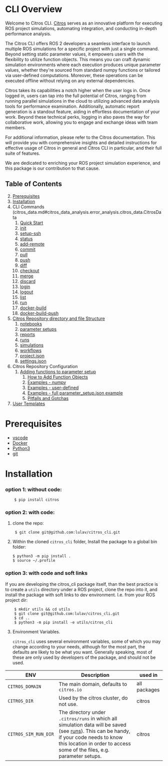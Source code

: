 # CLI Overview

Welcome to Citros CLI. [Citros](https://citros.io/) serves as an innovative platform for executing ROS project simulations, automating integration, and conducting in-depth performance analysis.

The Citros CLI offers ROS 2 developers a seamless interface to launch multiple ROS simulations for a specific project with just a single command. Beyond setting static parameter values, it empowers users with the flexibility to utilize function objects. This means you can craft dynamic simulation environments where each execution produces unique parameter values, whether they're sourced from standard numpy functions or tailored via user-defined computations. Moreover, these operations can be executed offline without relying on any external dependencies.

Citros takes its capabilities a notch higher when the user logs in. Once logged in, users can tap into the full potential of Citros, ranging from running parallel simulations in the cloud to utilizing advanced data analysis tools for performance examination. Additionally, automatic report generation is a standout feature, aiding in effortless documentation of your work. Beyond these technical perks, logging in also paves the way for collaborative work, allowing you to engage and exchange ideas with team members.

For additional information, please refer to the Citros documentation. This will provide you with comprehensive insights and detailed instructions for effective usage of Citros in general and Citros CLI in particular, and their full suite of features.

We are dedicated to enriching your ROS project simulation experience, and this package is our contribution to that cause.

## Table of Contents
2. [Prerequisites](#prerequisites)
3. [Installation](#installation)
4. CLI Commands  (citros_data.md#citros_data_analysis.error_analysis.citros_data.CitrosData
   1. [Quick Start](/docs_cli/commands/quick_start)
   2. [init](/docs_cli/commands/init.md#init)
   3. [setup-ssh](/docs_cli/commands/setup-ssh.md#setup-ssh)
   4. [status](/docs_cli/commands/status.md#status)
   5.  [add-remote](/docs_cli/commands/add-remote.md#add-remote)
   6.  [commit](/docs_cli/commands/commit.md#commit)
   7.  [pull](/docs_cli/commands/pull.md#pull)
   8.  [push](/docs_cli/commands/push.md#push)
   9.  [diff](/docs_cli/commands/diff.md#diff)
   10. [checkout](/docs_cli/commands/checkout.md#checkout)
   11. [merge](/docs_cli/commands/merge.md#merge)
   12. [discard](/docs_cli/commands/discard.md#discard)
   13. [login](/docs_cli/commands/login.md#login)
   14. [logout](/docs_cli/commands/logout.md#logout)
   15. [list](/docs_cli/commands/list.md#list)
   16. [run](/docs_cli/commands/run.md#run)
   17. [docker-build](/docs_cli/commands/docker-build.md#docker-build)
   18. [docker-build-push](/docs_cli/commands/docker-build-push.md#docker-build-push)
5. [Citros Repository directory and file Structure](/docs_cli/structure/structure.md#citros-repository-file-structure) 
   1. [notebooks](/docs_cli/structure/notebooks.md#notebooks)
   2. [parameter setups](/docs_cli/structure/paramater_setups.md#parameter-setups)
   3. [reports](/docs_cli/structure/reports.md#reports)
   4. [runs](/docs_cli/structure/runs.md#runs)
   5. [simulations](/docs_cli/structure/simulations.md#simulations)
   6. [workflows](/docs_cli/structure/workflows.md#workflows)
   7. [project.json](/docs_cli/structure/project_json.md#projectjson)
   8. [settings.json](/docs_cli/structure/settings_json.md#settingsjson)
6. Citros Repository Configuration
    1. [Adding functions to parameter setup](/docs_cli/configuration/param_functions.md#adding-functions-to-parameter-setup)
        1. [How to Add Function Objects](/docs_cli/configuration/param_functions.md#how-to-add-function-objects)
        2. [Examples - numpy](/docs_cli/configuration/param_functions.md#examples---numpy)
        3. [Examples - user-defined](/docs_cli/configuration/param_functions.md#examples---user-defined)
        4. [Examples - full parameter_setup.json example](/docs_cli/configuration/param_functions.md#examples---full-parameter_setupjson-example)
        5. [Pitfalls and Gotchas](/docs_cli/configuration/param_functions.md#pitfalls-and-gotchas)
7. [User Templates](/docs_cli/user_templates.md#user-templates)


# Prerequisites

- [vscode](https://code.visualstudio.com/download)
- [Docker](https://www.docker.com/)
- [Python3](https://www.python.org/downloads/)
- [git](https://git-scm.com/)

# Installation
### option 1: without code:

        $ pip install citros 

### option 2: with code:

1. clone the repo:
    
        $ git clone git@github.com:lulav/citros_cli.git

2.  Within the cloned `citros_cli` folder, Install the package to a global bin folder:

        $ python3 -m pip install .
        $ source ~/.profile

### option 3: with code and soft links
If you are developing the citros_cli package itself, than the best practice is to create a `utils` directory under a ROS project, clone the repo into it, and install the package with soft links to dev environment. I.e. from your ROS project dir:

        $ mkdir utils && cd utils
        $ git clone git@github.com:lulav/citros_cli.git
        $ cd ..
        $ python3 -m pip install -e utils/citros_cli
    
3. Environment Variables. 
   
   `citros_cli` uses several environment variables, some of which you may change according to your needs, although for the most part, the defaults are likely to be what you want. Generally speaking, most of these are only used by developers of the package, and should not be used.

| ENV | Description | used in |
| --- | --- | --- |
| `CITROS_DOMAIN` | The main domain, defaults to `citros.io` | all packages |
| `CITROS_DIR` | Used by the citros cluster, do not use. | citros |
| `CITROS_SIM_RUN_DIR` | The directory under `.citros/runs` in which all simulation data will be saved (see [runs](docs_cli/structure/runs)). This can be handy, if your code needs to know this location in order to access some of the files, e.g. parameter setups. | citros |